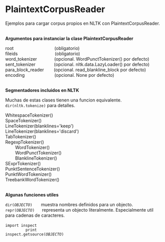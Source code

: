 PlaintextCorpusReader
=====================

Ejemplos para cargar corpus propios en NLTK con PlaintextCorpusReader.
<br />
<br />

<b>Argumentos para instanciar la clase PlaintextCorpusReader</b>

root&nbsp;&nbsp;&nbsp;&nbsp;&nbsp;&nbsp;&nbsp;&nbsp;&nbsp;&nbsp;&nbsp;&nbsp;&nbsp;&nbsp;&nbsp;&nbsp;&nbsp;&nbsp;&nbsp;&nbsp;&nbsp;&nbsp;&nbsp;&nbsp;&nbsp;&nbsp;&nbsp;&nbsp;&nbsp;&nbsp;&nbsp;&nbsp;&nbsp;(obligatorio)<br />
fileids&nbsp;&nbsp;&nbsp;&nbsp;&nbsp;&nbsp;&nbsp;&nbsp;&nbsp;&nbsp;&nbsp;&nbsp;&nbsp;&nbsp;&nbsp;&nbsp;&nbsp;&nbsp;&nbsp;&nbsp;&nbsp;&nbsp;&nbsp;&nbsp;&nbsp;&nbsp;&nbsp;&nbsp;&nbsp;&nbsp;(obligatorio)<br />
word_tokenizer&nbsp;&nbsp;&nbsp;&nbsp;&nbsp;&nbsp;&nbsp;&nbsp;&nbsp;&nbsp;&nbsp;&nbsp;&nbsp;&nbsp;(opcional. WordPunctTokenizer() por defecto)<br />
sent_tokenizer&nbsp;&nbsp;&nbsp;&nbsp;&nbsp;&nbsp;&nbsp;&nbsp;&nbsp;&nbsp;&nbsp;&nbsp;&nbsp;&nbsp;&nbsp;(opcional. nltk.data.LazyLoader() por defecto)<br />
para_block_reader&nbsp;&nbsp;&nbsp;&nbsp;&nbsp;&nbsp;&nbsp;&nbsp;(opcional. read_blankline_block por defecto)<br />
encoding&nbsp;&nbsp;&nbsp;&nbsp;&nbsp;&nbsp;&nbsp;&nbsp;&nbsp;&nbsp;&nbsp;&nbsp;&nbsp;&nbsp;&nbsp;&nbsp;&nbsp;&nbsp;&nbsp;&nbsp;&nbsp;&nbsp;&nbsp;&nbsp;(opcional. None por defecto)<br />
<br />

<b>Segmentadores incluidos en NLTK</b>

Muchas de estas clases tienen una funcion equivalente.<br />
<code>dir(nltk.tokenize)</code> para detalles.<br />

WhitespaceTokenizer()<br />
SpaceTokenizer()<br />
LineTokenizer(blanklines='keep')<br />
LineTokenizer(blanklines='discard')<br />
TabTokenizer()<br />
RegexpTokenizer()<br />
&nbsp;&nbsp;&nbsp;&nbsp;&nbsp;&nbsp;&nbsp;&nbsp;WordTokenizer()<br />
&nbsp;&nbsp;&nbsp;&nbsp;&nbsp;&nbsp;&nbsp;&nbsp;WordPunctTokenizer()<br />
&nbsp;&nbsp;&nbsp;&nbsp;&nbsp;&nbsp;&nbsp;&nbsp;BlanklineTokenizer()<br />
SExprTokenizer()<br />
PunktSentenceTokenizer()<br />
PunktWordTokenizer()<br />
TreebankWordTokenizer()<br />
<br />

<strong>Algunas funciones utiles</strong>

<code>dir(<i>OBJECTO</i>)</code>&nbsp;&nbsp;&nbsp;&nbsp;&nbsp;&nbsp;&nbsp;muestra nombres definidos para un objecto.<br />
<code>repr(<i>OBJECTO</i>)</code>&nbsp;&nbsp;&nbsp;&nbsp;&nbsp;&nbsp;representa un objecto literalmente. Especialmente util para cadenas de caracteres.<br /><br />
<code>import inspect<br />
&nbsp;&nbsp;&nbsp;&nbsp;&nbsp;&nbsp;&nbsp;&nbsp;print inspect.getsource(<i>OBJECTO</i>)</code>
